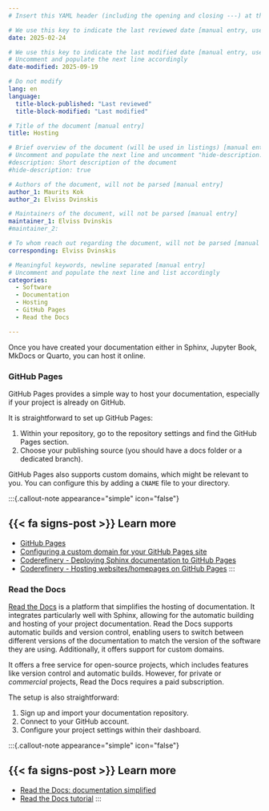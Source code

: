```yaml
---
# Insert this YAML header (including the opening and closing ---) at the beginning of the document and fill it out accordingly

# We use this key to indicate the last reviewed date [manual entry, use YYYY-MM-dd]
date: 2025-02-24

# We use this key to indicate the last modified date [manual entry, use YYYY-MM-DD]
# Uncomment and populate the next line accordingly
date-modified: 2025-09-19

# Do not modify
lang: en
language: 
  title-block-published: "Last reviewed"
  title-block-modified: "Last modified"

# Title of the document [manual entry]
title: Hosting

# Brief overview of the document (will be used in listings) [manual entry]
# Uncomment and populate the next line and uncomment "hide-description: true".
#description: Short description of the document
#hide-description: true

# Authors of the document, will not be parsed [manual entry]
author_1: Maurits Kok
author_2: Elviss Dvinskis

# Maintainers of the document, will not be parsed [manual entry]
maintainer_1: Elviss Dvinskis
#maintainer_2:

# To whom reach out regarding the document, will not be parsed [manual entry]
corresponding: Elviss Dvinskis

# Meaningful keywords, newline separated [manual entry]
# Uncomment and populate the next line and list accordingly
categories: 
  - Software
  - Documentation
  - Hosting
  - GitHub Pages
  - Read the Docs

---
```


Once you have created your documentation either in Sphinx, Jupyter Book, MkDocs or Quarto, you can host it online.

### GitHub Pages
GitHub Pages provides a simple way to host your documentation, especially if your project is already on GitHub. 

It is straightforward to set up GitHub Pages:

1. Within your repository, go to the repository settings and find the GitHub Pages section.
2. Choose your publishing source (you should have a docs folder or a dedicated branch).

GitHub Pages also supports custom domains, which might be relevant to you. You can configure this by adding a `CNAME` file to your directory.

:::{.callout-note appearance="simple" icon="false"}
## {{< fa signs-post >}} Learn more
- [GitHub Pages](https://pages.github.com)
- [Configuring a custom domain for your GitHub Pages site]( https://docs.github.com/en/pages/configuring-a-custom-domain-for-your-github-pages-site)
- [Coderefinery - Deploying Sphinx documentation to GitHub Pages](https://coderefinery.github.io/documentation/gh_workflow/)
- [ Coderefinery - Hosting websites/homepages on GitHub Pages](https://coderefinery.github.io/documentation/gh-pages/)
:::

### Read the Docs
[Read the Docs]( https://readthedocs.org/) is a platform that simplifies the hosting of documentation. It integrates particularly well with Sphinx, allowing for the automatic building and hosting of your project documentation. Read the Docs supports automatic builds and version control, enabling users to switch between different versions of the documentation to match the version of the software they are using. Additionally, it offers support for custom domains. 

It offers a free service for open-source projects, which includes features like version control and automatic builds. However, for private or *commercial* projects, Read the Docs requires a paid subscription.

The setup is also straightforward:

1. Sign up and import your documentation repository.
1. Connect to your GitHub account.
1. Configure your project settings within their dashboard.

:::{.callout-note appearance="simple" icon="false"}
## {{< fa signs-post >}} Learn more
- [Read the Docs: documentation simplified](https://docs.readthedocs.io/en/stable/)
- [Read the Docs tutorial](https://docs.readthedocs.io/en/stable/tutorial/index.html)
:::